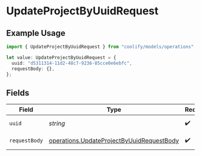 # UpdateProjectByUuidRequest

## Example Usage

```typescript
import { UpdateProjectByUuidRequest } from "coolify/models/operations";

let value: UpdateProjectByUuidRequest = {
  uuid: "d5311314-11d2-48c7-9236-85cce0e6ebfc",
  requestBody: {},
};
```

## Fields

| Field                                                                                                  | Type                                                                                                   | Required                                                                                               | Description                                                                                            |
| ------------------------------------------------------------------------------------------------------ | ------------------------------------------------------------------------------------------------------ | ------------------------------------------------------------------------------------------------------ | ------------------------------------------------------------------------------------------------------ |
| `uuid`                                                                                                 | *string*                                                                                               | :heavy_check_mark:                                                                                     | UUID of the application.                                                                               |
| `requestBody`                                                                                          | [operations.UpdateProjectByUuidRequestBody](../../models/operations/updateprojectbyuuidrequestbody.md) | :heavy_check_mark:                                                                                     | Project updated.                                                                                       |